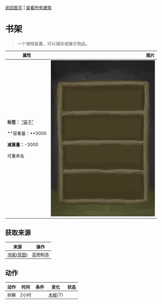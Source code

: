 [返回首页](index.md)   |  [查看所有建筑](building.md)
# 书架  
> 一个储物装置，可以储存或展示物品。  
  
  属性  |   图片   
 ----  |  ----:   
 **标签：**	[“袋子”](tag_Bag.md)<br><br>**容重量：**3000<br><br>**减重量：**-3000<br><br>可重命名  |  ![](Sprite/ShelvingUnit.png)   
  
## 获取来源  
来源  |  操作  
----  |  ----  
[书架(蓝图)](Bp_Bookshelf.md)  |  蓝图制造  
## 动作  
动作  |  时间  |  条件  |  变化  |  状态  
----  |  ----  |  ----  |  ----  |  ----  
拆解  |  2小时  |    |  [木板](Plank.md)(7)  |    
